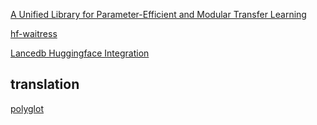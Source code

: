 [A Unified Library for Parameter-Efficient and Modular Transfer Learning](https://github.com/adapter-hub/adapters) 

[hf-waitress](https://github.com/abgulati/hf-waitress)

[Lancedb Huggingface Integration](https://www.restack.io/p/lancedb-knowledge-huggingface-integration-cat-ai)

## translation

[polyglot](https://github.com/calmstate/polyglot)



